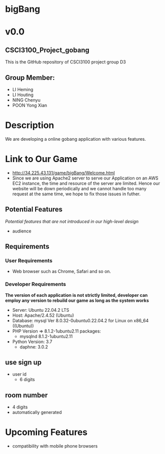 # bigBang
# v0.0
## CSCI3100_Project_gobang
This is the GitHub repository of CSCI3100 project group D3  

## Group Member: 
- LI Heming
- LI Houting
- NING Chenyu
- POON Yong Xian

# Description
We are developing a online gobang application with various features. 

# Link to Our Game
- http://34.225.43.131/game/bigBang/Welcome.html
- Since we are using Apache2 server to serve our Application on an AWS EC2 instance, the time and resource of the server are limited. Hence our website will be down periodically and we cannot handle too many request at the same time, we hope to fix those issues in futher. 

## Potential Features
*Potential features that are not introduced in our high-level design*
- audience

## Requirements
### User Requirements
- Web browser such as Chrome, Safari and so on.

### Developer Requirements
**The version of each application is not strictly limited, developer can employ any version to rebuild our game as long as the system works**
- Server: Ubuntu 22.04.2 LTS
- Host: Apache/2.4.52 (Ubuntu)
- Database: mysql  Ver 8.0.32-0ubuntu0.22.04.2 for Linux on x86_64 ((Ubuntu))
- PHP Version => 8.1.2-1ubuntu2.11
    packages: 
    - mysqlnd 8.1.2-1ubuntu2.11
- Python Version: 3.7
    - daphne: 3.0.2

## use sign up
- user id
    - 6 digits
## room number
- 4 digits
- automatically generated

# Upcoming Features
- compatibility with mobile phone browsers
